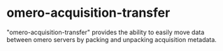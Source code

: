 # omero-acquisition-transfer
"omero-acquisition-transfer" provides the ability to easily move data between omero servers by packing and unpacking acquisition metadata.
